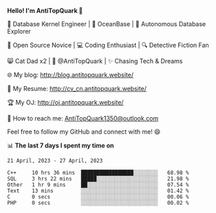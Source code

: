 
**Hello! I'm AntiTopQuark 👋**

🔧 Database Kernel Engineer | 🌊 OceanBase | 🤖 Autonomous Database Explorer

🌱 Open Source Novice | 💻 Coding Enthusiast | 🔍 Detective Fiction Fan

😸 Cat Dad x2 | 🎉 @AntiTopQuark | ✨ Chasing Tech & Dreams

🌐 My blog: http://blog.antitopquark.website/

📄 My Resume: http://cv_cn.antitopquark.website/

🏆 My OJ: http://oj.antitopquark.website/

📧 How to reach me: AntiTopQuark1350@outlook.com

Feel free to follow my GitHub and connect with me! 😄

📊 **The last 7 days I spent my time on** 

<!--START_SECTION:waka-->
```text
21 April, 2023 - 27 April, 2023

C++     10 hrs 36 mins  █████████████████░░░░░░░░   68.98 % 
SQL     3 hrs 22 mins   █████░░░░░░░░░░░░░░░░░░░░   21.98 % 
Other   1 hr 9 mins     ██░░░░░░░░░░░░░░░░░░░░░░░   07.54 % 
Text    13 mins         ░░░░░░░░░░░░░░░░░░░░░░░░░   01.42 % 
C       0 secs          ░░░░░░░░░░░░░░░░░░░░░░░░░   00.06 % 
PHP     0 secs          ░░░░░░░░░░░░░░░░░░░░░░░░░   00.02 %
```
<!--END_SECTION:waka-->


